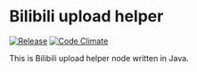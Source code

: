 # Bilibili upload helper

[![Release](https://img.shields.io/github/release/shuieryin/bilibili_upload.svg)](https://github.com/shuieryin/bilibili_upload/releases/latest)
[![Code Climate](http://img.shields.io/badge/code_climate-Java_1.8-brightgreen.svg)](http://www.oracle.com/technetwork/java/javase/downloads/index.html)

This is Bilibili upload helper node written in Java.